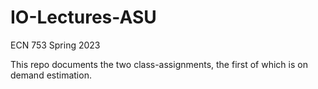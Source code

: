 # IO-Lectures-ASU
ECN 753 Spring 2023

This repo documents the two class-assignments, the first of which is on demand estimation. 
